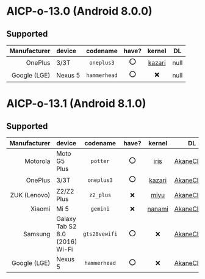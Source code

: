 <!-- TITLE: Downloads -->
<!-- SUBTITLE: supported devices -->

# AICP-o-13.0 (Android 8.0.0)

## Supported

| Manufacturer | device | codename | have? | kernel | DL |
|---:|:---|:---:|:---:|:---:|:---:|
| OnePlus | 3/3T | `oneplus3` | :o: | [kazari](https://github.com/mordiford/kazari-op3-kernel) | null |
| Google (LGE) | Nexus 5 | `hammerhead` | :o: | ✖️ | null |

# AICP-o-13.1 (Android 8.1.0)

## Supported

| Manufacturer | device | codename | have? | kernel | DL |
|---:|:---|:---:|:---:|:---:|:---:|
| Motorola | Moto G5 Plus | `potter` | :o: | [iris](https://github.com/mordiford/iris-g5p-kernel) | [AkaneCloud](https://cloud.akane.blue/nextcloud/s/PbGugWPefp9fFNZ?path=%2Fpotter) |
| OnePlus | 3/3T | `oneplus3` | :o: | [kazari](https://github.com/mordiford/kazari-op3-kernel) | [AkaneCloud](https://cloud.akane.blue/nextcloud/s/PbGugWPefp9fFNZ?path=%2Foneplus3) |
| ZUK (Lenovo) | Z2/Z2 Plus | `z2_plus` | :x: | [miyu](https://github.com/mordiford/miyu-z2-kernel) | [AkaneCloud](https://cloud.akane.blue/nextcloud/s/PbGugWPefp9fFNZ?path=%2Fz2_plus) |
| Xiaomi | Mi 5 | `gemini` | :x: | [nanami](https://github.com/mordiford/nanami-mi5-kernel) | [AkaneCloud](https://cloud.akane.blue/nextcloud/s/PbGugWPefp9fFNZ?path=%2Fgemini) |
| Samsung | Galaxy Tab S2 8.0 (2016) Wi-Fi | `gts28vewifi` | :o: | :x: | [AkaneCloud](https://cloud.akane.blue/nextcloud/s/PbGugWPefp9fFNZ?path=%2Fgts28vewifi) |
| Google (LGE) | Nexus 5 | `hammerhead` | :o: | :x: | [AkaneCloud](https://cloud.akane.blue/nextcloud/s/PbGugWPefp9fFNZ?path=%2Fhammerhead) |
